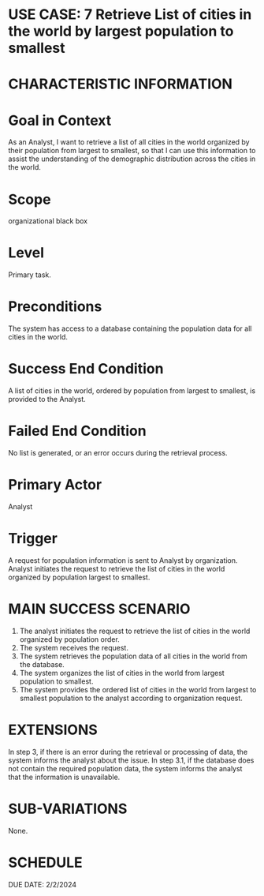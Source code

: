 USE CASE: 7 Retrieve List of cities in the world by largest population to smallest
===============================================================================

CHARACTERISTIC INFORMATION
================================

Goal in Context
===================

As an Analyst, I want to retrieve a list of all cities in the world organized by their population from largest to smallest, so that I can use this information to assist the understanding of the demographic distribution across the cities in the world.

Scope
===========
 
organizational black box

Level
==========

Primary task.

Preconditions
=================

The system has access to a database containing the population data for all cities in the world.

Success End Condition
===============================

A list of cities in the world, ordered by population from largest to smallest, is provided to the Analyst.

Failed End Condition
========================

No list is generated, or an error occurs during the retrieval process.

Primary Actor
==================

Analyst 

Trigger
===========

A request for population information is sent to Analyst by organization. Analyst initiates the request to retrieve the list of cities in the world organized by population largest to smallest.

MAIN SUCCESS SCENARIO
===========================

1. The analyst initiates the request to retrieve the list of cities in the world organized by population order.
2. The system receives the request.
3. The system retrieves the population data of all cities in the world from the database.
4. The system organizes the list of cities in the world from largest population to smallest.
5. The system provides the ordered list of cities in the world from largest to smallest population to the analyst according to organization request. 

EXTENSIONS
================

In step 3, if there is an error during the retrieval or processing of data, the system informs the analyst about the issue.
In step 3.1, if the database does not contain the required population data, the system informs the analyst that the information is unavailable.

SUB-VARIATIONS
====================

None.

SCHEDULE
===============

DUE DATE: 2/2/2024
